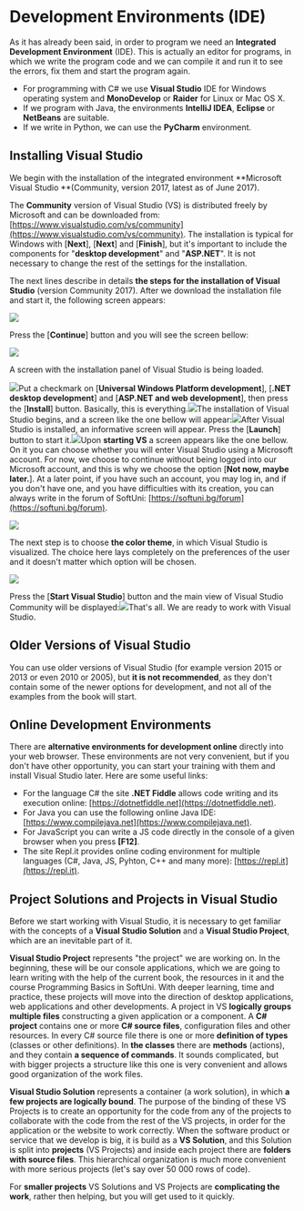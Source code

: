 # Development Environments \(IDE\)

As it has already been said, in order to program we need an **Integrated Development Environment** \(IDE\). This is actually an editor for programs, in which we write the program code and we can compile it and run it to see the errors, fix them and start the program again.

* For programming with C\# we use **Visual Studio** IDE for Windows operating system and **MonoDevelop** or **Raider** for Linux or Mac OS X.
* If we program with Java, the environments **IntelliJ IDEA**, **Eclipse** or **NetBeans** are suitable.
* If we write in Python, we can use the **PyCharm** environment.

## Installing Visual Studio

We begin with the installation of the integrated environment **Microsoft Visual Studio **\(Community, version 2017, latest as of June 2017\).

The **Community** version of Visual Studio \(VS\) is distributed freely by Microsoft and can be downloaded from: [https://www.visualstudio.com/vs/community](https://www.visualstudio.com/vs/community). The installation is typical for Windows with \[**Next**\], \[**Next**\] and \[**Finish**\], but it's important to include the components for "**desktop development**" and "**ASP.NET**". It is not necessary to change the rest of the settings for the installation.

The next lines describe in details **the steps for the installation of Visual Studio** \(version Community 2017\). After we download the installation file and start it, the following screen appears:

![](/assets/chapter-1-images/00.visual-studio-1.png)

Press the \[**Continue**\] button and you will see the screen bellow:

![](/assets/chapter-1-images/00.visual-studio-2.png)

A screen with the installation panel of Visual Studio is being loaded.

![](/assets/chapter-1-images/00.visual-studio-3.png)Put a checkmark on \[**Universal Windows Platform development**\], \[**.NET desktop development**\] and \[**ASP.NET and web development**\], then press the \[**Install**\] button. Basically, this is everything.![](/assets/chapter-1-images/00.visual-studio-4.png)The installation of Visual Studio begins, and a screen like the one bellow will appear:![](/assets/chapter-1-images/00.visual-studio-5.png)After Visual Studio is installed, an informative screen will appear. Press the \[**Launch**\] button to start it.![](/assets/chapter-1-images/00.visual-studio-6.png)Upon **starting VS** a screen appears like the one bellow. On it you can choose whether you will enter Visual Studio using a Microsoft account. For now, we choose to continue without being logged into our Microsoft account, and this is why we choose the option \[**Not now, maybe later.**\]. At a later point, if you have such an account, you may log in, and if you don't have one, and you have difficulties with its creation, you can always write in the forum of SoftUni: [https://softuni.bg/forum](https://softuni.bg/forum).

![](/assets/chapter-1-images/00.visual-studio-7.png)

The next step is to choose **the color theme**, in which Visual Studio is visualized. The choice here lays completely on the preferences of the user and it doesn't matter which option will be chosen.

![](/assets/chapter-1-images/00.visual-studio-8.png)

Press the \[**Start Visual Studio**\] button and the main view of Visual Studio Community will be displayed:![](/assets/chapter-1-images/00.visual-studio-9.png)That's all. We are ready to work with Visual Studio.

## Older Versions of Visual Studio

You can use older versions of Visual Studio \(for example version 2015 or 2013 or even 2010 or 2005\), but **it is not recommended**, as they don't contain some of the newer options for development, and not all of the examples from the book will start.

## Online Development Environments

There are **alternative environments for development online** directly into your web browser. These environments are not very convenient, but if you don't have other opportunity, you can start your training with them and install Visual Studio later. Here are some useful links:

* For the language C\# the site **.NET Fiddle** allows code writing and its execution online: [https://dotnetfiddle.net](https://dotnetfiddle.net).
* For Java you can use the following online Java IDE: [https://www.compilejava.net](https://www.compilejava.net).
* For JavaScript you can write a JS code directly in the console of a given browser when you press **\[F12\]**.
* The site Repl.it provides online coding environment for multiple languages \(C\#, Java, JS, Pyhton, C++ and many more\): [https://repl.it](https://repl.it).

## Project Solutions and Projects in Visual Studio

Before we start working with Visual Studio, it is necessary to get familiar with the concepts of a **Visual Studio Solution** and a **Visual Studio Project**, which are an inevitable part of it.

**Visual Studio Project** represents "the project" we are working on. In the beginning, these will be our console applications, which we are going to learn writing with the help of the current book, the resources in it and the course Programming Basics in SoftUni. With deeper learning, time and practice, these projects will move into the direction of desktop applications, web applications and other developments. A project in VS **logically groups multiple files** constructing a given application or a component. A **C\# project** contains one or more  **C\# source files**, configuration files and other resources. In every C\# source file there is one or more **definition of types** \(classes or other definitions\). In **the classes** there are **methods** \(actions\), and they contain **a sequence of commands**. It sounds complicated, but with bigger projects a structure like this one is very convenient and allows good organization of the work files.

**Visual Studio Solution** represents a container \(a work solution\), in which **a few projects are logically bound**. The purpose of the binding of these VS Projects is to create an opportunity for the code from any of the projects to collaborate with the code from the rest of the VS projects, in order for the application or the website to work correctly. When the software product or service that we develop is big, it is build as a **VS Solution**, and this Solution is split into **projects** \(VS Projects\) and inside each project there are **folders with source files**. This hierarchical organization is much more convenient with more serious projects \(let's say over 50 000 rows of code\).

For **smaller projects** VS Solutions and VS Projects are **complicating the work**, rather then helping, but you will get used to it quickly.

